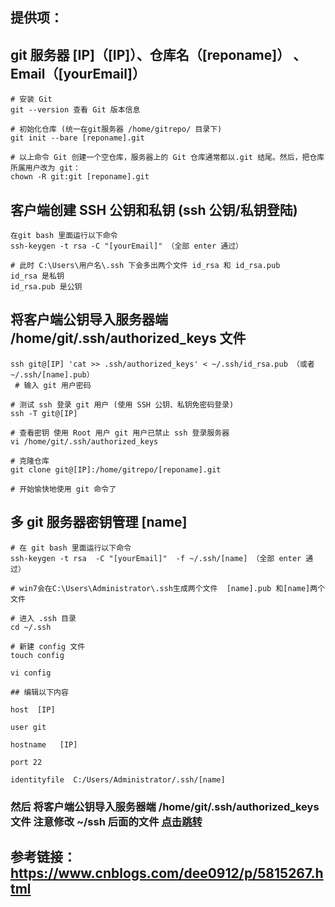 ## 提供项：

## git 服务器 [IP]（[IP]）、仓库名（[reponame]） 、Email（[yourEmail]）

```shell
# 安装 Git
git --version 查看 Git 版本信息

# 初始化仓库 (统一在git服务器 /home/gitrepo/ 目录下)
git init --bare [reponame].git

# 以上命令 Git 创建一个空仓库，服务器上的 Git 仓库通常都以.git 结尾。然后，把仓库所属用户改为 git：
chown -R git:git [reponame].git
```

## 客户端创建 SSH 公钥和私钥 (ssh 公钥/私钥登陆)

```shell
在git bash 里面运行以下命令
ssh-keygen -t rsa -C "[yourEmail]" （全部 enter 通过）

# 此时 C:\Users\用户名\.ssh 下会多出两个文件 id_rsa 和 id_rsa.pub
id_rsa 是私钥
id_rsa.pub 是公钥
```

## <a name="import-key" />将客户端公钥导入服务器端 /home/git/.ssh/authorized_keys 文件

```shell
ssh git@[IP] 'cat >> .ssh/authorized_keys' < ~/.ssh/id_rsa.pub （或者 ~/.ssh/[name].pub）
 # 输入 git 用户密码

# 测试 ssh 登录 git 用户 (使用 SSH 公钥、私钥免密码登录)
ssh -T git@[IP]

# 查看密钥 使用 Root 用户 git 用户已禁止 ssh 登录服务器
vi /home/git/.ssh/authorized_keys

# 克隆仓库
git clone git@[IP]:/home/gitrepo/[reponame].git

# 开始愉快地使用 git 命令了
```

## 多 git 服务器密钥管理 [name]

```shell
# 在 git bash 里面运行以下命令
ssh-keygen -t rsa  -C "[yourEmail]"  -f ~/.ssh/[name] （全部 enter 通过）

# win7会在C:\Users\Administrator\.ssh生成两个文件  [name].pub 和[name]两个文件

# 进入 .ssh 目录
cd ~/.ssh

# 新建 config 文件
touch config

vi config

## 编辑以下内容

host  [IP]

user git

hostname   [IP]

port 22

identityfile  C:/Users/Administrator/.ssh/[name]
```

### 然后 将客户端公钥导入服务器端 /home/git/.ssh/authorized_keys 文件 注意修改 ~/ssh 后面的文件 [点击跳转](#import-key)

## 参考链接： https://www.cnblogs.com/dee0912/p/5815267.html
